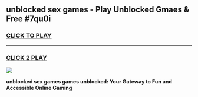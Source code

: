 
## unblocked sex games - Play Unblocked Gmaes & Free #7qu0i
<h3>
<a href="https://news.freeplayer.one?title=unblocked_sex_games&ref=03M">CLICK TO PLAY</a></h3>
<hr>

<h3>
<a href="https://news.freeplayer.one?title=unblocked_sex_games&ref=03M">CLICK 2 PLAY</a>
  
</h3>

<a href="https://news.freeplayer.one?title=unblocked_sex_games&ref=03M"><img src="https://clearcache.store/games.png"></a>


**unblocked sex games games unblocked: Your Gateway to Fun and Accessible Online Gaming**
